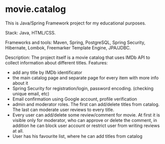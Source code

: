 # movie.catalog
This is Java/Spring Framework project for my educational purposes.

Stack: 
Java, HTML/CSS.

Frameworks and tools: 
Maven, Spring, PostgreSQL, Spring Security, Hibernate, Lombok, Freemarker Template Engine, JPA/JDBC.

Description:
The project itself is a movie catalog that uses IMDb API to collect information about different titles. 
Features:
- add any title by IMDb identificator
- the main catalog page and separate page for every item with more info about it
- Spring Security for registration/login, password encoding. (checking unique email, etc)
- Email confirmation using Google account, profile verification
- admin and moderator roles. The first can add/delete titles from catalog. The last can moderate user reviews to every title.
- Every user can add/delete some review/comment for movie. At first it is visible only for moderator, who can approve or delete the comment, in addition he can block user account or restrict user from writing reviews at all.
- User has his favourite list, where he can add titles from catalog
